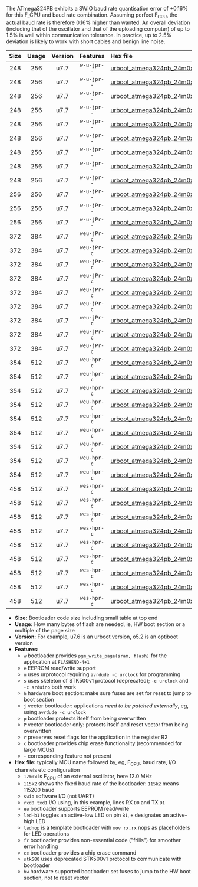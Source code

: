 The ATmega324PB exhibits a SWIO baud rate quantisation error of +0.16% for this F_CPU and baud rate combination. Assuming perfect F<sub>CPU</sub>, the actual baud rate is therefore 0.16% higher than wanted. An overall deviation (including that of the oscillator and that of the uploading computer) of up to 1.5% is well within communication tolerance. In practice, up to 2.5% deviation is likely to work with short cables and benign line noise.

|Size|Usage|Version|Features|Hex file|
|:-:|:-:|:-:|:-:|:--|
|248|256|u7.7|`w-u-jpr--`|[urboot_atmega324pb_24m0x_+921k6_swio_rxd0_txd1_led+b0.hex](https://raw.githubusercontent.com/stefanrueger/urboot.hex/main/mcus/atmega324pb/external_oscillator/fcpu_24m0x/br_+921k6/urboot_atmega324pb_24m0x_+921k6_swio_rxd0_txd1_led+b0.hex)|
|248|256|u7.7|`w-u-jpr--`|[urboot_atmega324pb_24m0x_+921k6_swio_rxd0_txd1_led+b7.hex](https://raw.githubusercontent.com/stefanrueger/urboot.hex/main/mcus/atmega324pb/external_oscillator/fcpu_24m0x/br_+921k6/urboot_atmega324pb_24m0x_+921k6_swio_rxd0_txd1_led+b7.hex)|
|248|256|u7.7|`w-u-jpr--`|[urboot_atmega324pb_24m0x_+921k6_swio_rxd0_txd1_lednop.hex](https://raw.githubusercontent.com/stefanrueger/urboot.hex/main/mcus/atmega324pb/external_oscillator/fcpu_24m0x/br_+921k6/urboot_atmega324pb_24m0x_+921k6_swio_rxd0_txd1_lednop.hex)|
|248|256|u7.7|`w-u-jpr--`|[urboot_atmega324pb_24m0x_+921k6_swio_rxd2_txd3_led+b0.hex](https://raw.githubusercontent.com/stefanrueger/urboot.hex/main/mcus/atmega324pb/external_oscillator/fcpu_24m0x/br_+921k6/urboot_atmega324pb_24m0x_+921k6_swio_rxd2_txd3_led+b0.hex)|
|248|256|u7.7|`w-u-jpr--`|[urboot_atmega324pb_24m0x_+921k6_swio_rxd2_txd3_led+b7.hex](https://raw.githubusercontent.com/stefanrueger/urboot.hex/main/mcus/atmega324pb/external_oscillator/fcpu_24m0x/br_+921k6/urboot_atmega324pb_24m0x_+921k6_swio_rxd2_txd3_led+b7.hex)|
|248|256|u7.7|`w-u-jpr--`|[urboot_atmega324pb_24m0x_+921k6_swio_rxd2_txd3_lednop.hex](https://raw.githubusercontent.com/stefanrueger/urboot.hex/main/mcus/atmega324pb/external_oscillator/fcpu_24m0x/br_+921k6/urboot_atmega324pb_24m0x_+921k6_swio_rxd2_txd3_lednop.hex)|
|248|256|u7.7|`w-u-jpr--`|[urboot_atmega324pb_24m0x_+921k6_swio_rxe2_txe3_led+b0.hex](https://raw.githubusercontent.com/stefanrueger/urboot.hex/main/mcus/atmega324pb/external_oscillator/fcpu_24m0x/br_+921k6/urboot_atmega324pb_24m0x_+921k6_swio_rxe2_txe3_led+b0.hex)|
|248|256|u7.7|`w-u-jpr--`|[urboot_atmega324pb_24m0x_+921k6_swio_rxe2_txe3_led+b7.hex](https://raw.githubusercontent.com/stefanrueger/urboot.hex/main/mcus/atmega324pb/external_oscillator/fcpu_24m0x/br_+921k6/urboot_atmega324pb_24m0x_+921k6_swio_rxe2_txe3_led+b7.hex)|
|248|256|u7.7|`w-u-jpr--`|[urboot_atmega324pb_24m0x_+921k6_swio_rxe2_txe3_lednop.hex](https://raw.githubusercontent.com/stefanrueger/urboot.hex/main/mcus/atmega324pb/external_oscillator/fcpu_24m0x/br_+921k6/urboot_atmega324pb_24m0x_+921k6_swio_rxe2_txe3_lednop.hex)|
|256|256|u7.7|`w-u-jPr--`|[urboot_atmega324pb_24m0x_+921k6_swio_rxd0_txd1.hex](https://raw.githubusercontent.com/stefanrueger/urboot.hex/main/mcus/atmega324pb/external_oscillator/fcpu_24m0x/br_+921k6/urboot_atmega324pb_24m0x_+921k6_swio_rxd0_txd1.hex)|
|256|256|u7.7|`w-u-jPr--`|[urboot_atmega324pb_24m0x_+921k6_swio_rxd2_txd3.hex](https://raw.githubusercontent.com/stefanrueger/urboot.hex/main/mcus/atmega324pb/external_oscillator/fcpu_24m0x/br_+921k6/urboot_atmega324pb_24m0x_+921k6_swio_rxd2_txd3.hex)|
|256|256|u7.7|`w-u-jPr--`|[urboot_atmega324pb_24m0x_+921k6_swio_rxe2_txe3.hex](https://raw.githubusercontent.com/stefanrueger/urboot.hex/main/mcus/atmega324pb/external_oscillator/fcpu_24m0x/br_+921k6/urboot_atmega324pb_24m0x_+921k6_swio_rxe2_txe3.hex)|
|372|384|u7.7|`weu-jPr-c`|[urboot_atmega324pb_24m0x_+921k6_swio_rxd0_txd1_ee_led+b0_fr_ce.hex](https://raw.githubusercontent.com/stefanrueger/urboot.hex/main/mcus/atmega324pb/external_oscillator/fcpu_24m0x/br_+921k6/urboot_atmega324pb_24m0x_+921k6_swio_rxd0_txd1_ee_led+b0_fr_ce.hex)|
|372|384|u7.7|`weu-jPr-c`|[urboot_atmega324pb_24m0x_+921k6_swio_rxd0_txd1_ee_led+b7_fr_ce.hex](https://raw.githubusercontent.com/stefanrueger/urboot.hex/main/mcus/atmega324pb/external_oscillator/fcpu_24m0x/br_+921k6/urboot_atmega324pb_24m0x_+921k6_swio_rxd0_txd1_ee_led+b7_fr_ce.hex)|
|372|384|u7.7|`weu-jPr-c`|[urboot_atmega324pb_24m0x_+921k6_swio_rxd0_txd1_ee_lednop_fr_ce.hex](https://raw.githubusercontent.com/stefanrueger/urboot.hex/main/mcus/atmega324pb/external_oscillator/fcpu_24m0x/br_+921k6/urboot_atmega324pb_24m0x_+921k6_swio_rxd0_txd1_ee_lednop_fr_ce.hex)|
|372|384|u7.7|`weu-jPr-c`|[urboot_atmega324pb_24m0x_+921k6_swio_rxd2_txd3_ee_led+b0_fr_ce.hex](https://raw.githubusercontent.com/stefanrueger/urboot.hex/main/mcus/atmega324pb/external_oscillator/fcpu_24m0x/br_+921k6/urboot_atmega324pb_24m0x_+921k6_swio_rxd2_txd3_ee_led+b0_fr_ce.hex)|
|372|384|u7.7|`weu-jPr-c`|[urboot_atmega324pb_24m0x_+921k6_swio_rxd2_txd3_ee_led+b7_fr_ce.hex](https://raw.githubusercontent.com/stefanrueger/urboot.hex/main/mcus/atmega324pb/external_oscillator/fcpu_24m0x/br_+921k6/urboot_atmega324pb_24m0x_+921k6_swio_rxd2_txd3_ee_led+b7_fr_ce.hex)|
|372|384|u7.7|`weu-jPr-c`|[urboot_atmega324pb_24m0x_+921k6_swio_rxd2_txd3_ee_lednop_fr_ce.hex](https://raw.githubusercontent.com/stefanrueger/urboot.hex/main/mcus/atmega324pb/external_oscillator/fcpu_24m0x/br_+921k6/urboot_atmega324pb_24m0x_+921k6_swio_rxd2_txd3_ee_lednop_fr_ce.hex)|
|372|384|u7.7|`weu-jPr-c`|[urboot_atmega324pb_24m0x_+921k6_swio_rxe2_txe3_ee_led+b0_fr_ce.hex](https://raw.githubusercontent.com/stefanrueger/urboot.hex/main/mcus/atmega324pb/external_oscillator/fcpu_24m0x/br_+921k6/urboot_atmega324pb_24m0x_+921k6_swio_rxe2_txe3_ee_led+b0_fr_ce.hex)|
|372|384|u7.7|`weu-jPr-c`|[urboot_atmega324pb_24m0x_+921k6_swio_rxe2_txe3_ee_led+b7_fr_ce.hex](https://raw.githubusercontent.com/stefanrueger/urboot.hex/main/mcus/atmega324pb/external_oscillator/fcpu_24m0x/br_+921k6/urboot_atmega324pb_24m0x_+921k6_swio_rxe2_txe3_ee_led+b7_fr_ce.hex)|
|372|384|u7.7|`weu-jPr-c`|[urboot_atmega324pb_24m0x_+921k6_swio_rxe2_txe3_ee_lednop_fr_ce.hex](https://raw.githubusercontent.com/stefanrueger/urboot.hex/main/mcus/atmega324pb/external_oscillator/fcpu_24m0x/br_+921k6/urboot_atmega324pb_24m0x_+921k6_swio_rxe2_txe3_ee_lednop_fr_ce.hex)|
|354|512|u7.7|`weu-hpr-c`|[urboot_atmega324pb_24m0x_+921k6_swio_rxd0_txd1_ee_led+b0_fr_ce_hw.hex](https://raw.githubusercontent.com/stefanrueger/urboot.hex/main/mcus/atmega324pb/external_oscillator/fcpu_24m0x/br_+921k6/urboot_atmega324pb_24m0x_+921k6_swio_rxd0_txd1_ee_led+b0_fr_ce_hw.hex)|
|354|512|u7.7|`weu-hpr-c`|[urboot_atmega324pb_24m0x_+921k6_swio_rxd0_txd1_ee_led+b7_fr_ce_hw.hex](https://raw.githubusercontent.com/stefanrueger/urboot.hex/main/mcus/atmega324pb/external_oscillator/fcpu_24m0x/br_+921k6/urboot_atmega324pb_24m0x_+921k6_swio_rxd0_txd1_ee_led+b7_fr_ce_hw.hex)|
|354|512|u7.7|`weu-hpr-c`|[urboot_atmega324pb_24m0x_+921k6_swio_rxd0_txd1_ee_lednop_fr_ce_hw.hex](https://raw.githubusercontent.com/stefanrueger/urboot.hex/main/mcus/atmega324pb/external_oscillator/fcpu_24m0x/br_+921k6/urboot_atmega324pb_24m0x_+921k6_swio_rxd0_txd1_ee_lednop_fr_ce_hw.hex)|
|354|512|u7.7|`weu-hpr-c`|[urboot_atmega324pb_24m0x_+921k6_swio_rxd2_txd3_ee_led+b0_fr_ce_hw.hex](https://raw.githubusercontent.com/stefanrueger/urboot.hex/main/mcus/atmega324pb/external_oscillator/fcpu_24m0x/br_+921k6/urboot_atmega324pb_24m0x_+921k6_swio_rxd2_txd3_ee_led+b0_fr_ce_hw.hex)|
|354|512|u7.7|`weu-hpr-c`|[urboot_atmega324pb_24m0x_+921k6_swio_rxd2_txd3_ee_led+b7_fr_ce_hw.hex](https://raw.githubusercontent.com/stefanrueger/urboot.hex/main/mcus/atmega324pb/external_oscillator/fcpu_24m0x/br_+921k6/urboot_atmega324pb_24m0x_+921k6_swio_rxd2_txd3_ee_led+b7_fr_ce_hw.hex)|
|354|512|u7.7|`weu-hpr-c`|[urboot_atmega324pb_24m0x_+921k6_swio_rxd2_txd3_ee_lednop_fr_ce_hw.hex](https://raw.githubusercontent.com/stefanrueger/urboot.hex/main/mcus/atmega324pb/external_oscillator/fcpu_24m0x/br_+921k6/urboot_atmega324pb_24m0x_+921k6_swio_rxd2_txd3_ee_lednop_fr_ce_hw.hex)|
|354|512|u7.7|`weu-hpr-c`|[urboot_atmega324pb_24m0x_+921k6_swio_rxe2_txe3_ee_led+b0_fr_ce_hw.hex](https://raw.githubusercontent.com/stefanrueger/urboot.hex/main/mcus/atmega324pb/external_oscillator/fcpu_24m0x/br_+921k6/urboot_atmega324pb_24m0x_+921k6_swio_rxe2_txe3_ee_led+b0_fr_ce_hw.hex)|
|354|512|u7.7|`weu-hpr-c`|[urboot_atmega324pb_24m0x_+921k6_swio_rxe2_txe3_ee_led+b7_fr_ce_hw.hex](https://raw.githubusercontent.com/stefanrueger/urboot.hex/main/mcus/atmega324pb/external_oscillator/fcpu_24m0x/br_+921k6/urboot_atmega324pb_24m0x_+921k6_swio_rxe2_txe3_ee_led+b7_fr_ce_hw.hex)|
|354|512|u7.7|`weu-hpr-c`|[urboot_atmega324pb_24m0x_+921k6_swio_rxe2_txe3_ee_lednop_fr_ce_hw.hex](https://raw.githubusercontent.com/stefanrueger/urboot.hex/main/mcus/atmega324pb/external_oscillator/fcpu_24m0x/br_+921k6/urboot_atmega324pb_24m0x_+921k6_swio_rxe2_txe3_ee_lednop_fr_ce_hw.hex)|
|458|512|u7.7|`wes-hpr-c`|[urboot_atmega324pb_24m0x_+921k6_swio_rxd0_txd1_ee_led+b0_fr_ce_stk500_hw.hex](https://raw.githubusercontent.com/stefanrueger/urboot.hex/main/mcus/atmega324pb/external_oscillator/fcpu_24m0x/br_+921k6/urboot_atmega324pb_24m0x_+921k6_swio_rxd0_txd1_ee_led+b0_fr_ce_stk500_hw.hex)|
|458|512|u7.7|`wes-hpr-c`|[urboot_atmega324pb_24m0x_+921k6_swio_rxd0_txd1_ee_led+b7_fr_ce_stk500_hw.hex](https://raw.githubusercontent.com/stefanrueger/urboot.hex/main/mcus/atmega324pb/external_oscillator/fcpu_24m0x/br_+921k6/urboot_atmega324pb_24m0x_+921k6_swio_rxd0_txd1_ee_led+b7_fr_ce_stk500_hw.hex)|
|458|512|u7.7|`wes-hpr-c`|[urboot_atmega324pb_24m0x_+921k6_swio_rxd0_txd1_ee_lednop_fr_ce_stk500_hw.hex](https://raw.githubusercontent.com/stefanrueger/urboot.hex/main/mcus/atmega324pb/external_oscillator/fcpu_24m0x/br_+921k6/urboot_atmega324pb_24m0x_+921k6_swio_rxd0_txd1_ee_lednop_fr_ce_stk500_hw.hex)|
|458|512|u7.7|`wes-hpr-c`|[urboot_atmega324pb_24m0x_+921k6_swio_rxd2_txd3_ee_led+b0_fr_ce_stk500_hw.hex](https://raw.githubusercontent.com/stefanrueger/urboot.hex/main/mcus/atmega324pb/external_oscillator/fcpu_24m0x/br_+921k6/urboot_atmega324pb_24m0x_+921k6_swio_rxd2_txd3_ee_led+b0_fr_ce_stk500_hw.hex)|
|458|512|u7.7|`wes-hpr-c`|[urboot_atmega324pb_24m0x_+921k6_swio_rxd2_txd3_ee_led+b7_fr_ce_stk500_hw.hex](https://raw.githubusercontent.com/stefanrueger/urboot.hex/main/mcus/atmega324pb/external_oscillator/fcpu_24m0x/br_+921k6/urboot_atmega324pb_24m0x_+921k6_swio_rxd2_txd3_ee_led+b7_fr_ce_stk500_hw.hex)|
|458|512|u7.7|`wes-hpr-c`|[urboot_atmega324pb_24m0x_+921k6_swio_rxd2_txd3_ee_lednop_fr_ce_stk500_hw.hex](https://raw.githubusercontent.com/stefanrueger/urboot.hex/main/mcus/atmega324pb/external_oscillator/fcpu_24m0x/br_+921k6/urboot_atmega324pb_24m0x_+921k6_swio_rxd2_txd3_ee_lednop_fr_ce_stk500_hw.hex)|
|458|512|u7.7|`wes-hpr-c`|[urboot_atmega324pb_24m0x_+921k6_swio_rxe2_txe3_ee_led+b0_fr_ce_stk500_hw.hex](https://raw.githubusercontent.com/stefanrueger/urboot.hex/main/mcus/atmega324pb/external_oscillator/fcpu_24m0x/br_+921k6/urboot_atmega324pb_24m0x_+921k6_swio_rxe2_txe3_ee_led+b0_fr_ce_stk500_hw.hex)|
|458|512|u7.7|`wes-hpr-c`|[urboot_atmega324pb_24m0x_+921k6_swio_rxe2_txe3_ee_led+b7_fr_ce_stk500_hw.hex](https://raw.githubusercontent.com/stefanrueger/urboot.hex/main/mcus/atmega324pb/external_oscillator/fcpu_24m0x/br_+921k6/urboot_atmega324pb_24m0x_+921k6_swio_rxe2_txe3_ee_led+b7_fr_ce_stk500_hw.hex)|
|458|512|u7.7|`wes-hpr-c`|[urboot_atmega324pb_24m0x_+921k6_swio_rxe2_txe3_ee_lednop_fr_ce_stk500_hw.hex](https://raw.githubusercontent.com/stefanrueger/urboot.hex/main/mcus/atmega324pb/external_oscillator/fcpu_24m0x/br_+921k6/urboot_atmega324pb_24m0x_+921k6_swio_rxe2_txe3_ee_lednop_fr_ce_stk500_hw.hex)|

- **Size:** Bootloader code size including small table at top end
- **Usage:** How many bytes of flash are needed, ie, HW boot section or a multiple of the page size
- **Version:** For example, u7.6 is an urboot version, o5.2 is an optiboot version
- **Features:**
  + `w` bootloader provides `pgm_write_page(sram, flash)` for the application at `FLASHEND-4+1`
  + `e` EEPROM read/write support
  + `u` uses urprotocol requiring `avrdude -c urclock` for programming
  + `s` uses skeleton of STK500v1 protocol (deprecated); `-c urclock` and `-c arduino` both work
  + `h` hardware boot section: make sure fuses are set for reset to jump to boot section
  + `j` vector bootloader: applications *need to be patched externally*, eg, using `avrdude -c urclock`
  + `p` bootloader protects itself from being overwritten
  + `P` vector bootloader only: protects itself and reset vector from being overwritten
  + `r` preserves reset flags for the application in the register R2
  + `c` bootloader provides chip erase functionality (recommended for large MCUs)
  + `-` corresponding feature not present
- **Hex file:** typically MCU name followed by, eg, F<sub>CPU</sub>, baud rate, I/O channels etc configuration
  + `12m0x` is F<sub>CPU</sub> of an external oscillator, here 12.0 MHz
  + `115k2` shows the fixed baud rate of the bootloader: `115k2` means 115200 baud
  + `swio` software I/O (not UART)
  + `rxd0 txd1` I/O using, in this example, lines RX `D0` and TX `D1`
  + `ee` bootloader supports EEPROM read/write
  + `led-b1` toggles an active-low LED on pin `B1`, `+` designates an active-high LED
  + `lednop` is a template bootloader with `mov rx,rx` nops as placeholders for LED operations
  + `fr` bootloader provides non-essential code ("frills") for smoother error handling
  + `ce` bootloader provides a chip erase command
  + `stk500` uses deprecated STK500v1 protocol to communicate with bootloader
  + `hw` hardware supported bootloader: set fuses to jump to the HW boot section, not to reset vector
